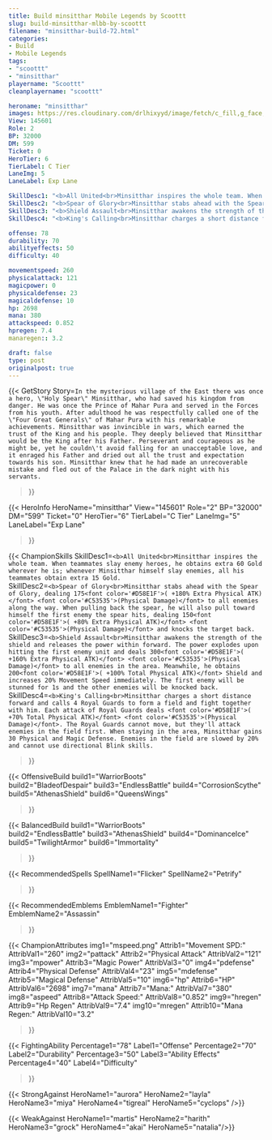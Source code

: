 ```yaml
---
title: Build minsitthar Mobile Legends by Scoottt
slug: build-minsitthar-mlbb-by-scoottt
filename: "minsitthar-build-72.html"
categories: 
- Build 
- Mobile Legends
tags: 
- "scoottt"
- "minsitthar"
playername: "Scoottt"
cleanplayername: "scoottt"

heroname: "minsitthar"
images: https://res.cloudinary.com/drlhixyyd/image/fetch/c_fill,g_face,f_auto/https://cdn2-build.mobagenie.my.id/p/images/banner/full/minsitthar.jpg
View: 145601 
Role: 2 
BP: 32000
DM: 599 
Ticket: 0 
HeroTier: 6 
TierLabel: C Tier 
LaneImg: 5
LaneLabel: Exp Lane 

SkillDesc1: "<b>All United<br>Minsitthar inspires the whole team. When teammates slay enemy heroes, he obtains extra 60 Gold wherever he is; whenever Minsitthar himself slay enemies, all his teammates obtain extra 15 Gold."   
SkillDesc2: "<b>Spear of Glory<br>Minsitthar stabs ahead with the Spear of Glory, dealing 175<font color='#D58E1F'>( +180% Extra Physical ATK)</font> <font color='#C53535'>(Physical Damage)</font> to all enemies along the way. When pulling back the spear, he will also pull toward himself the first enemy the spear hits, dealing 150<font color='#D58E1F'>( +80% Extra Physical ATK)</font> <font color='#C53535'>(Physical Damage)</font> and knocks the target back."   
SkillDesc3: "<b>Shield Assault<br>Minsitthar awakens the strength of the shield and releases the power within forward. The power explodes upon hitting the first enemy unit and deals 300<font color='#D58E1F'>( +160% Extra Physical ATK)</font> <font color='#C53535'>(Physical Damage)</font> to all enemies in the area. Meanwhile, he obtains 200<font color='#D58E1F'>( +100% Total Physical ATK)</font> Shield and increases 20% Movement Speed immediately. The first enemy will be stunned for 1s and the other enemies will be knocked back."   
SkillDesc4: "<b>King's Calling<br>Minsitthar charges a short distance forward and calls 4 Royal Guards to form a field and fight together with him. Each attack of Royal Guards deals <font color='#D58E1F'>( +70% Total Physical ATK)</font> <font color='#C53535'>(Physical Damage)</font>. The Royal Guards cannot move, but they'll attack enemies in the field first. When staying in the area, Minsitthar gains 30 Physical and Magic Defense. Enemies in the field are slowed by 20% and cannot use directional Blink skills. "  

offense: 78 
durability: 70 
abilityeffects: 50 
difficulty: 40 

movementspeed: 260
physicalattack: 121
magicpower: 0
physicaldefense: 23
magicaldefense: 10
hp: 2698
mana: 380
attackspeed: 0.852
hpregen: 7.4
manaregen:: 3.2

draft: false
type: post
originalpost: true
---
```



{{< GetStory 
Story=` In the mysterious village of the East there was once a hero, \"Holy Spear\" Minsitthar, who had saved his kingdom from danger. He was once the Prince of Mahar Pura and served in the Forces from his youth. After adulthood he was respectfully called one of the \"Four Great Generals\" of Mahar Pura with his remarkable achievements. Minsitthar was invincible in wars, which earned the trust of the King and his people. They deeply believed that Minsitthar would be the King after his Father. Perseverant and courageous as he might be, yet he couldn\'t avoid falling for an unacceptable love, and it enraged his Father and dried out all the trust and expectation towards his son. Minsitthar knew that he had made an unrecoverable mistake and fled out of the Palace in the dark night with his servants. ` 
>}}

{{< HeroInfo 
HeroName="minsitthar" 
View="145601" 
Role="2" 
BP="32000" 
DM="599" 
Ticket="0" 
HeroTier="6" 
TierLabel="C Tier" 
LaneImg="5" 
LaneLabel="Exp Lane" 
>}}
 
{{< ChampionSkills 
SkillDesc1=`<b>All United<br>Minsitthar inspires the whole team. When teammates slay enemy heroes, he obtains extra 60 Gold wherever he is; whenever Minsitthar himself slay enemies, all his teammates obtain extra 15 Gold.`   
SkillDesc2=`<b>Spear of Glory<br>Minsitthar stabs ahead with the Spear of Glory, dealing 175<font color='#D58E1F'>( +180% Extra Physical ATK)</font> <font color='#C53535'>(Physical Damage)</font> to all enemies along the way. When pulling back the spear, he will also pull toward himself the first enemy the spear hits, dealing 150<font color='#D58E1F'>( +80% Extra Physical ATK)</font> <font color='#C53535'>(Physical Damage)</font> and knocks the target back.`   
SkillDesc3=`<b>Shield Assault<br>Minsitthar awakens the strength of the shield and releases the power within forward. The power explodes upon hitting the first enemy unit and deals 300<font color='#D58E1F'>( +160% Extra Physical ATK)</font> <font color='#C53535'>(Physical Damage)</font> to all enemies in the area. Meanwhile, he obtains 200<font color='#D58E1F'>( +100% Total Physical ATK)</font> Shield and increases 20% Movement Speed immediately. The first enemy will be stunned for 1s and the other enemies will be knocked back.`   
SkillDesc4=`<b>King's Calling<br>Minsitthar charges a short distance forward and calls 4 Royal Guards to form a field and fight together with him. Each attack of Royal Guards deals <font color='#D58E1F'>( +70% Total Physical ATK)</font> <font color='#C53535'>(Physical Damage)</font>. The Royal Guards cannot move, but they'll attack enemies in the field first. When staying in the area, Minsitthar gains 30 Physical and Magic Defense. Enemies in the field are slowed by 20% and cannot use directional Blink skills. `   
>}}

{{< OffensiveBuild 
build1="WarriorBoots"  
build2="BladeofDespair" 
build3="EndlessBattle" 
build4="CorrosionScythe" 
build5="AthenasShield" 
build6="QueensWings" 
>}} 

{{< BalancedBuild 
build1="WarriorBoots"  
build2="EndlessBattle" 
build3="AthenasShield" 
build4="DominanceIce" 
build5="TwilightArmor" 
build6="Immortality" 
>}}


{{< RecommendedSpells 
SpellName1="Flicker" 
SpellName2="Petrify" 
>}}  

{{< RecommendedEmblems 
EmblemName1="Fighter" 
EmblemName2="Assassin" 
>}}   


{{< ChampionAttributes
img1="mspeed.png" Attrib1="Movement SPD:" AttribVal1="260"
img2="pattack" Attrib2="Physical Attack" AttribVal2="121"
img3="mpower" Attrib3="Magic Power" AttribVal3="0"
img4="pdefense" Attrib4="Physical Defense" AttribVal4="23"
img5="mdefense" Attrib5="Magical Defense" AttribVal5="10"
img6="hp" Attrib6="HP" AttribVal6="2698"
img7="mana" Attrib7="Mana:" AttribVal7="380"
img8="aspeed" Attrib8="Attack Speed:" AttribVal8="0.852"
img9="hregen" Attrib9="Hp Regen" AttribVal9="7.4"
img10="mregen" Attrib10="Mana Regen:" AttribVal10="3.2"
>}}


{{< FightingAbility
Percentage1="78" Label1="Offense"
Percentage2="70" Label2="Durability"
Percentage3="50" Label3="Ability Effects"
Percentage4="40" Label4="Difficulty"
 >}}

{{< StrongAgainst 
HeroName1="aurora"
HeroName2="layla"
HeroName3="miya"
HeroName4="tigreal"
HeroName5="cyclops"
/>}}

{{< WeakAgainst
HeroName1="martis"
HeroName2="harith"
HeroName3="grock"
HeroName4="akai"
HeroName5="natalia"/>}}
